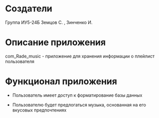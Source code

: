# Создатели
Группа ИУ5-24Б 
Земцов С. , Зинченко И. 

# Описание приложения
com_Rade_music - приложение для хранения информации о плейлист пользователя

# Функционал приложения
- Пользователь имеет доступ к форматирование базы данных 

- Пользователю будет предлогаться музыка, основанная на его вкусовых предпочтениях
